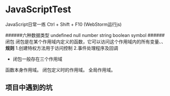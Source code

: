 # JavaScriptTest
JavaScript日常一练
Ctrl + Shift + F10 (WebStorm运行js)

######六种数据类型
undefined null number string boolean symbol
######闭包
闭包是在某个作用域内定义的函数，它可以访问这个作用域内的所有变量、、
**规则**
1.创建特权方法用于访问控制
2.事件处理程序及回调

 - 闭包一般存在三个作用域

函数本身作用域。
闭包定义时的作用域。
全局作用域。

## 项目中遇到的坑
